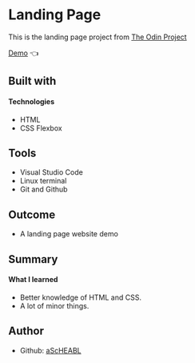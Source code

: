 # Landing Page

This is the landing page project from [The Odin Project](https://www.theodinproject.com/lessons/foundations-landing-page) <br>

[Demo](https://ascheabl.github.io/Landing-page-template/) 👈 <br>

## Built with <br>
#### Technologies <br>

- HTML <br>
- CSS Flexbox <br>

## Tools <br>

- Visual Studio Code <br>
- Linux terminal <br>
- Git and Github <br>

## Outcome <br>

- A landing page website demo <br>

## Summary <br>

#### What I learned <br>

- Better knowledge of HTML and CSS.
- A lot of minor things.

## Author

- Github: [aScHEABL](https://github.com/aScHEABL)

